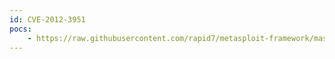 ```yaml
---
id: CVE-2012-3951
pocs:
    - https://raw.githubusercontent.com/rapid7/metasploit-framework/master/modules/exploits/windows/mysql/scrutinizer_upload_exec.rb
---
```

